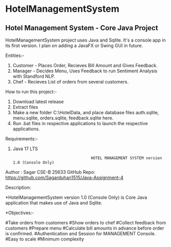 <h1> HotelManagementSystem </h1>
<h2> Hotel Management System - Core Java Project </h2>
<p>
HotelManagementSystem project uses Java and Sqlite. It's a console app in its first version. I plan on adding a JavaFX or Swing GUI in future. 

Entities:-
1) Customer - Places Order, Recieves Bill Amount and Gives Feedback.
2) Manager - Decides Menu, Uses Feedback to run Sentiment Analysis with Standford NLP.
3) Chef - Recieves List of orders from several customers.

How to run this project:-
1) Download latest release
2) Extract files
3) Make a new folder C:\HotelData, and place database files auth.sqlite, menu.sqlite, orders.sqlite, feedback.sqlite here.
4) Run .bat files in respective applications to launch the respective applications.

Requirements:-
1) Java 17 LTS
  
                                         HOTEL MANAGEMENT SYSTEM version 1.0 (Console Only)
Author : Sagar CSE-B 25633
GitHub Repo: https://github.com/Sagarduhan1515/Java-Assignment-4

Description:

*HotelManagementSystem version 1.0 (Console Only) is Core Java application that makes use of Java and Sqlite.

*Objectives:-

  #Take orders from customers
  #Show orders to chef
  #Collect feedback from customers
  #Prepare menu
  #Calculate bill amounts in advance before order is confirmed.
  #Authentication and Session for MANAGEMENT Console.
  #Easy to scale
  #Minimum complexity
  

</p>
